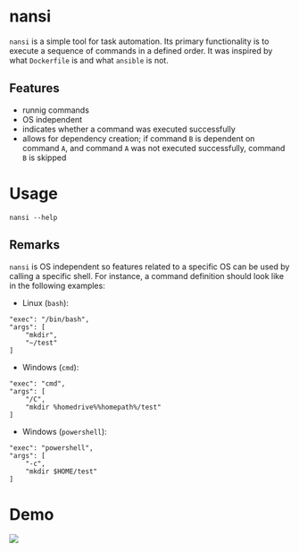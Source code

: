 # nansi
`nansi` is a simple tool for task automation. Its primary functionality is to execute a sequence of commands in a defined order. It was inspired by what `Dockerfile` is and what `ansible` is not.

## Features
- runnig commands
- OS independent
- indicates whether a command was executed successfully
- allows for dependency creation; if command `B` is dependent on command `A`, and command `A` was not executed successfully, command `B` is skipped

# Usage
```
nansi --help
```

## Remarks
`nansi` is OS independent so features related to a specific OS can be used by calling a specific shell. For instance, a command definition should look like in the following examples:

- Linux (`bash`):
```
"exec": "/bin/bash",
"args": [
    "mkdir",
    "~/test"
]
```

- Windows (`cmd`):
```
"exec": "cmd",
"args": [
    "/C",
    "mkdir %homedrive%%homepath%/test"
]
```
- Windows (`powershell`):
```
"exec": "powershell",
"args": [
    "-c",
    "mkdir $HOME/test"
]
```

# Demo
![](https://andy.codes/assets/img/nansi/nansi_demo.gif)
